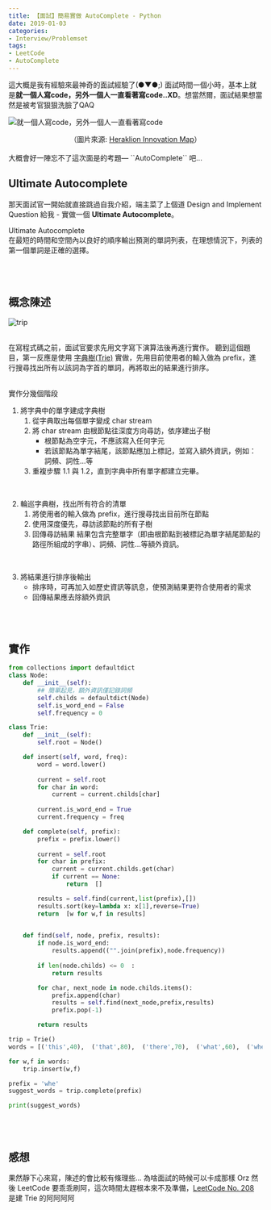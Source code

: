 ```yaml
---
title: 【面試】簡易實做 AutoComplete - Python
date: 2019-01-03
categories:
- Interview/Problemset
tags:
- LeetCode
- AutoComplete
--- 
```


這大概是我有經驗來最神奇的面試經驗了(●▼●;)
面試時間一個小時，基本上就是**就一個人寫code，另外一個人一直看著寫code..XD**。想當然爾，面試結果想當然是被考官狠狠洗臉了QAQ
 
![就一個人寫code，另外一個人一直看著寫code](https://i.imgur.com/vM4ReDR.jpg)
<center class="imgtext">  （圖片來源:   <a href="https://office12.gr/events/practice-a-new-programming-language-hscc/"  class="imgtext">Heraklion Innovation Map</a>）</center>
  
<br> 
大概會好一陣忘不了這次面是的考題— ``AutoComplete`` 吧...

<!--more-->
<br>

## Ultimate Autocomplete
那天面試官一開始就直接跳過自我介紹，端主菜了上個道 Design and Implement Question 給我 - 實做一個 **Ultimate Autocomplete**。

<div class="alert info">
<div class="head">Ultimate Autocomplete</div>
在最短的時間和空間內以良好的順序輸出預測的單詞列表，在理想情況下，列表的第一個單詞是正確的選擇。
</div>

 
<br><br>

##  概念陳述

  ![trip](https://cdn-images-1.medium.com/max/1600/1*jL2Rc-EpEmNZII552xX7Ig.jpeg)
 
<br>在寫程式碼之前，面試官要求先用文字寫下演算法後再進行實作。
聽到這個題目，第一反應是使用 [ <span class="highlighting">字典樹(Trie)</span>](https://zh.wikipedia.org/wiki/Trie) 實做，先用目前使用者的輸入做為 prefix，進行搜尋找出所有以該詞為字首的單詞，再將取出的結果進行排序。

<br>實作分幾個階段
1. 將字典中的單字建成字典樹
	1.  從字典取出每個單字變成 char stream
	2.  將 char stream 由根節點往深度方向尋訪，依序建出子樹
		- 根節點為空字元，不應該寫入任何字元
		- 若該節點為單字結尾，該節點應加上標記，並寫入額外資訊，例如：詞頻、詞性...等
	3.  重複步驟 1.1 與 1.2，直到字典中所有單字都建立完畢。<br>
<br>

2. 輪巡字典樹，找出所有符合的清單
	1.   將使用者的輸入做為 prefix，進行搜尋找出目前所在節點
	2.   使用深度優先，尋訪該節點的所有子樹
	3.   回傳尋訪結果
          結果包含完整單字（即由根節點到被標記為單字結尾節點的路徑所組成的字串）、詞頻、詞性...等額外資訊。<br>
<br>          
          
3. 將結果進行排序後輸出
	- 排序時，可再加入如歷史資訊等訊息，使預測結果更符合使用者的需求
	- 回傳結果應去除額外資訊

<br><br>

## 實作

```python
from collections import defaultdict
class Node:
	def __init__(self):
		## 簡單起見，額外資訊僅記錄詞頻
		self.childs = defaultdict(Node)
		self.is_word_end = False
		self.frequency = 0

class Trie:
	def __init__(self):
		self.root = Node()

	def insert(self, word, freq):
		word = word.lower()
		
		current = self.root
		for char in word:
			current = current.childs[char]
		
		current.is_word_end = True
		current.frequency = freq

	def complete(self, prefix):
		prefix = prefix.lower()
		
		current = self.root
		for char in prefix:
			current = current.childs.get(char)
			if current == None:
				return  []

		results = self.find(current,list(prefix),[])
		results.sort(key=lambda x: x[1],reverse=True)
		return  [w for w,f in results]

	  
	def find(self, node, prefix, results):
		if node.is_word_end:
			results.append(("".join(prefix),node.frequency))
	 
		if len(node.childs) <= 0  :
			return results

		for char, next_node in node.childs.items():
			prefix.append(char)
			results = self.find(next_node,prefix,results)
			prefix.pop(-1)

		return results

trip = Trie()
words = [('this',40),  ('that',80),  ('there',70),  ('what',60),  ('where',50),  ('when',11)]

for w,f in words:
	trip.insert(w,f)

prefix = 'whe'
suggest_words = trip.complete(prefix)

print(suggest_words)
```

<br><br>

## 感想
果然靜下心來寫，陳述的會比較有條理些... 為啥面試的時候可以卡成那樣 Orz
然後 LeetCode 要乖乖刷阿，這次時間太趕根本來不及準備，[LeetCode No. 208](https://leetcode.com/problems/implement-trie-prefix-tree/) 是建 Trie 的阿阿阿阿